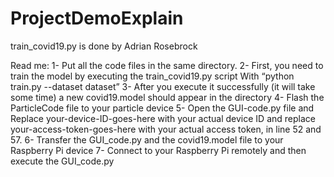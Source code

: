 # ProjectDemoExplain
train_covid19.py is done by Adrian Rosebrock 

Read me:
1-	Put all the code files in the same directory.
2-	First, you need to train the model by executing the train_covid19.py script
    With “python train.py --dataset dataset”
3-	After you execute it successfully (it will take some time) a new covid19.model should appear in the directory
4-	Flash the ParticleCode file to your particle device
5-	Open the GUI-code.py file and Replace your-device-ID-goes-here with your actual device ID and replace your-access-token-goes-here with your actual access token, in line 52 and 57.
6-	Transfer the GUI_code.py and the covid19.model file to your Raspberry Pi device
7-	Connect to your Raspberry Pi remotely and then execute the GUI_code.py
